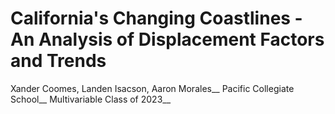 # California's Changing Coastlines - An Analysis of Displacement Factors and Trends 

Xander Coomes, Landen Isacson, Aaron Morales__
Pacific Collegiate School__
Multivariable Class of 2023__













